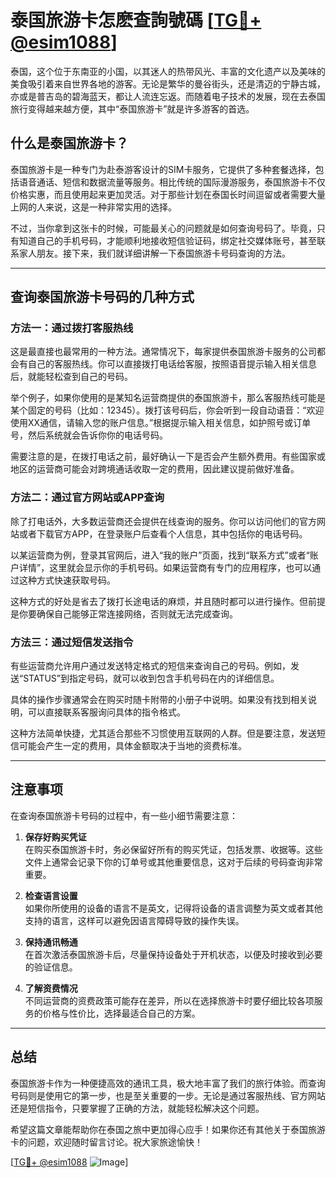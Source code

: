 # 泰国旅游卡怎麽查詢號碼 [[TG💪+ @esim1088](https://t.me/s/esim1088)]

泰国，这个位于东南亚的小国，以其迷人的热带风光、丰富的文化遗产以及美味的美食吸引着来自世界各地的游客。无论是繁华的曼谷街头，还是清迈的宁静古城，亦或是普吉岛的碧海蓝天，都让人流连忘返。而随着电子技术的发展，现在去泰国旅行变得越来越方便，其中“泰国旅游卡”就是许多游客的首选。

## 什么是泰国旅游卡？

泰国旅游卡是一种专门为赴泰游客设计的SIM卡服务，它提供了多种套餐选择，包括语音通话、短信和数据流量等服务。相比传统的国际漫游服务，泰国旅游卡不仅价格实惠，而且使用起来更加灵活。对于那些计划在泰国长时间逗留或者需要大量上网的人来说，这是一种非常实用的选择。

不过，当你拿到这张卡的时候，可能最关心的问题就是如何查询号码了。毕竟，只有知道自己的手机号码，才能顺利地接收短信验证码，绑定社交媒体账号，甚至联系家人朋友。接下来，我们就详细讲解一下泰国旅游卡号码查询的方法。

---

## 查询泰国旅游卡号码的几种方式

### 方法一：通过拨打客服热线

这是最直接也最常用的一种方法。通常情况下，每家提供泰国旅游卡服务的公司都会有自己的客服热线。你可以直接拨打电话给客服，按照语音提示输入相关信息后，就能轻松查到自己的号码。

举个例子，如果你使用的是某知名运营商提供的泰国旅游卡，那么客服热线可能是某个固定的号码（比如：12345）。拨打该号码后，你会听到一段自动语音：“欢迎使用XX通信，请输入您的账户信息。”根据提示输入相关信息，如护照号或订单号，然后系统就会告诉你你的电话号码。

需要注意的是，在拨打电话之前，最好确认一下是否会产生额外费用。有些国家或地区的运营商可能会对跨境通话收取一定的费用，因此建议提前做好准备。

### 方法二：通过官方网站或APP查询

除了打电话外，大多数运营商还会提供在线查询的服务。你可以访问他们的官方网站或者下载官方APP，在登录账户后查看个人信息，其中包括你的电话号码。

以某运营商为例，登录其官网后，进入“我的账户”页面，找到“联系方式”或者“账户详情”，这里就会显示你的手机号码。如果运营商有专门的应用程序，也可以通过这种方式快速获取号码。

这种方式的好处是省去了拨打长途电话的麻烦，并且随时都可以进行操作。但前提是你要确保自己能够正常连接网络，否则就无法完成查询。

### 方法三：通过短信发送指令

有些运营商允许用户通过发送特定格式的短信来查询自己的号码。例如，发送“STATUS”到指定号码，就可以收到包含手机号码在内的详细信息。

具体的操作步骤通常会在购买时随卡附带的小册子中说明。如果没有找到相关说明，可以直接联系客服询问具体的指令格式。

这种方法简单快捷，尤其适合那些不习惯使用互联网的人群。但是要注意，发送短信可能会产生一定的费用，具体金额取决于当地的资费标准。

---

## 注意事项

在查询泰国旅游卡号码的过程中，有一些小细节需要注意：

1. **保存好购买凭证**  
   在购买泰国旅游卡时，务必保留好所有的购买凭证，包括发票、收据等。这些文件上通常会记录下你的订单号或其他重要信息，这对于后续的号码查询非常重要。

2. **检查语言设置**  
   如果你所使用的设备的语言不是英文，记得将设备的语言调整为英文或者其他支持的语言，这样可以避免因语言障碍导致的操作失误。

3. **保持通讯畅通**  
   在首次激活泰国旅游卡后，尽量保持设备处于开机状态，以便及时接收到必要的验证信息。

4. **了解资费情况**  
   不同运营商的资费政策可能存在差异，所以在选择旅游卡时要仔细比较各项服务的价格与性价比，选择最适合自己的方案。

---

## 总结

泰国旅游卡作为一种便捷高效的通讯工具，极大地丰富了我们的旅行体验。而查询号码则是使用它的第一步，也是至关重要的一步。无论是通过客服热线、官方网站还是短信指令，只要掌握了正确的方法，就能轻松解决这个问题。

希望这篇文章能帮助你在泰国之旅中更加得心应手！如果你还有其他关于泰国旅游卡的问题，欢迎随时留言讨论。祝大家旅途愉快！

[[TG💪+ @esim1088](https://t.me/s/esim1088) ![Image](https://i.postimg.cc/4NQfJmqS/Snipaste-2025-05-13-00-14-12.png)]